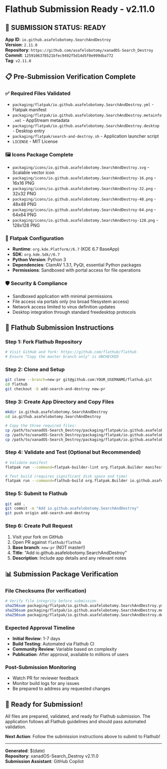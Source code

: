 # Flathub Submission Ready - v2.11.0

## 🎯 **SUBMISSION STATUS: READY**

**App ID**: `io.github.asafelobotomy.SearchAndDestroy`  
**Version**: `2.11.0`  
**Repository**: `https://github.com/asafelobotomy/xanadOS-Search_Destroy`  
**Commit**: `1259106378521bfec9492f5d14d5f0e999dba772`  
**Tag**: `v2.11.0`

## 📋 **Pre-Submission Verification Complete**

### ✅ **Required Files Validated**

- `packaging/flatpak/io.github.asafelobotomy.SearchAndDestroy.yml` - Flatpak manifest
- `packaging/flatpak/io.github.asafelobotomy.SearchAndDestroy.metainfo.xml` - AppStream metadata
- `packaging/flatpak/io.github.asafelobotomy.SearchAndDestroy.desktop` - Desktop entry
- `packaging/flatpak/search-and-destroy.sh` - Application launcher script
- `LICENSE` - MIT License

### 🖼️ **Icons Package Complete**

- `packaging/icons/io.github.asafelobotomy.SearchAndDestroy.svg` - Scalable vector icon
- `packaging/icons/io.github.asafelobotomy.SearchAndDestroy-16.png` - 16x16 PNG
- `packaging/icons/io.github.asafelobotomy.SearchAndDestroy-32.png` - 32x32 PNG
- `packaging/icons/io.github.asafelobotomy.SearchAndDestroy-48.png` - 48x48 PNG
- `packaging/icons/io.github.asafelobotomy.SearchAndDestroy-64.png` - 64x64 PNG
- `packaging/icons/io.github.asafelobotomy.SearchAndDestroy-128.png` - 128x128 PNG

### 🔧 **Flatpak Configuration**

- **Runtime**: `org.kde.Platform//6.7` (KDE 6.7 BaseApp)
- **SDK**: `org.kde.Sdk//6.7`
- **Python Version**: Python 3
- **Dependencies**: ClamAV 1.3.1, PyQt, essential Python packages
- **Permissions**: Sandboxed with portal access for file operations

### 🛡️ **Security & Compliance**

- Sandboxed application with minimal permissions
- File access via portals only (no broad filesystem access)
- Network access limited to virus definition updates
- Desktop integration through standard freedesktop protocols

## 🚀 **Flathub Submission Instructions**

### **Step 1: Fork Flathub Repository**
```bash
# Visit GitHub and fork: https://github.com/flathub/flathub
# Ensure "Copy the master branch only" is UNCHECKED
```

### **Step 2: Clone and Setup**
```bash
git clone --branch=new-pr git@github.com:YOUR_USERNAME/flathub.git
cd flathub
git checkout -b add-search-and-destroy new-pr
```

### **Step 3: Create App Directory and Copy Files**
```bash
mkdir io.github.asafelobotomy.SearchAndDestroy
cd io.github.asafelobotomy.SearchAndDestroy

# Copy the three required files:
cp /path/to/xanadOS-Search_Destroy/packaging/flatpak/io.github.asafelobotomy.SearchAndDestroy.yml .
cp /path/to/xanadOS-Search_Destroy/packaging/flatpak/io.github.asafelobotomy.SearchAndDestroy.metainfo.xml .
cp /path/to/xanadOS-Search_Destroy/packaging/flatpak/io.github.asafelobotomy.SearchAndDestroy.desktop .
```

### **Step 4: Validate and Test (Optional but Recommended)**
```bash
# Validate manifest
flatpak run --command=flatpak-builder-lint org.flatpak.Builder manifest io.github.asafelobotomy.SearchAndDestroy.yml

# Test build (requires significant disk space and time)
flatpak run --command=flathub-build org.flatpak.Builder io.github.asafelobotomy.SearchAndDestroy.yml
```

### **Step 5: Submit to Flathub**
```bash
git add .
git commit -m "Add io.github.asafelobotomy.SearchAndDestroy"
git push origin add-search-and-destroy
```

### **Step 6: Create Pull Request**
1. Visit your fork on GitHub
2. Open PR against `flathub/flathub` 
3. **Base branch**: `new-pr` (NOT master!)
4. **Title**: "Add io.github.asafelobotomy.SearchAndDestroy"
5. **Description**: Include app details and any relevant notes

## 📊 **Submission Package Verification**

### **File Checksums** (for verification)
```bash
# Verify file integrity before submission
sha256sum packaging/flatpak/io.github.asafelobotomy.SearchAndDestroy.yml
sha256sum packaging/flatpak/io.github.asafelobotomy.SearchAndDestroy.metainfo.xml
sha256sum packaging/flatpak/io.github.asafelobotomy.SearchAndDestroy.desktop
```

### **Expected Approval Timeline**
- **Initial Review**: 1-7 days
- **Build Testing**: Automated via Flathub CI
- **Community Review**: Variable based on complexity
- **Publication**: After approval, available to millions of users

### **Post-Submission Monitoring**
- Watch PR for reviewer feedback
- Monitor build logs for any issues
- Be prepared to address any requested changes

## 🎉 **Ready for Submission!**

All files are prepared, validated, and ready for Flathub submission. The application follows all Flathub guidelines and should pass automated validation.

**Next Action**: Follow the submission instructions above to submit to Flathub!

---
**Generated**: $(date)  
**Repository**: xanadOS-Search_Destroy v2.11.0  
**Submission Assistant**: GitHub Copilot  
